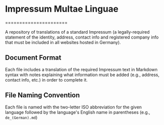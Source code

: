 # Impressum Multae Linguae
======================

A repository of translations of a standard Impressum (a legally-required statement of the identity, address, contact info and registered company info that must be included in all websites hosted in Germany).

## Document Format
Each file includes a translation of the required Impressum text in Markdown syntax with notes explaining what information must be added (e.g., address, contact info, etc.) in order to complete it.

## File Naming Convention
Each file is named with the two-letter ISO abbreviation for the given language followed by the language's English name in parentheses (e.g., `de_(German).md`)